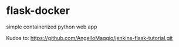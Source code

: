 # flask-docker
simple containerized python web app

Kudos to: https://github.com/AngelloMaggio/jenkins-flask-tutorial.git
